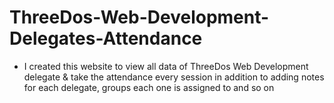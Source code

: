 # ThreeDos-Web-Development-Delegates-Attendance
- I created this website to view all data of ThreeDos Web Development delegate & take the attendance every session in addition to adding notes for each delegate, groups each one is assigned to and so on